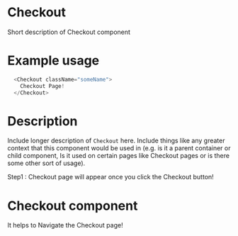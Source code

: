# Checkout

Short description of Checkout component

# Example usage

```js
  <Checkout className="someName">
    Checkout Page!
  </Checkout>
```

# Description

Include longer description of `Checkout` here. Include things like any
greater context that this component would be used in (e.g. is it a parent
container or child component, Is it used on certain pages like Checkout pages or is
there some other sort of usage).

Step1 : Checkout page will appear once you click the Checkout button!


# Checkout component

It helps to Navigate the Checkout page!
